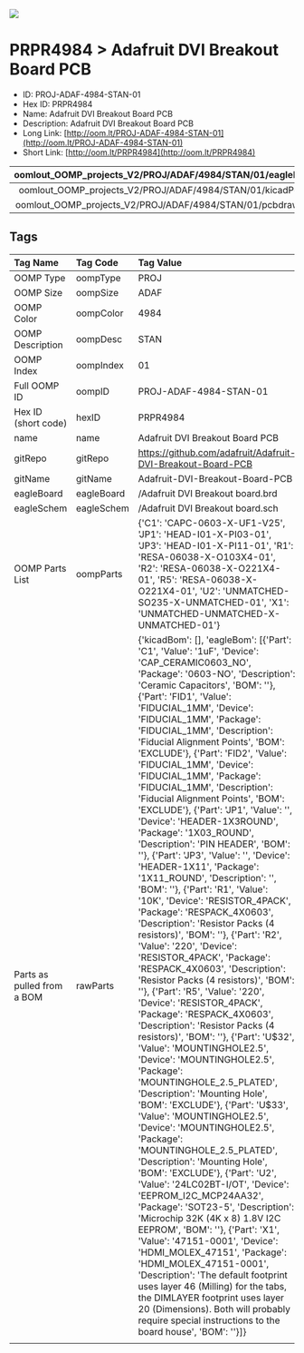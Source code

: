 


  
![][im]
# PRPR4984 > Adafruit DVI Breakout Board PCB

- ID: PROJ-ADAF-4984-STAN-01
- Hex ID: PRPR4984
- Name: Adafruit DVI Breakout Board PCB
- Description: Adafruit DVI Breakout Board PCB
- Long Link: [http://oom.lt/PROJ-ADAF-4984-STAN-01](http://oom.lt/PROJ-ADAF-4984-STAN-01)
- Short Link: [http://oom.lt/PRPR4984](http://oom.lt/PRPR4984)
  

|oomlout_OOMP_projects_V2/PROJ/ADAF/4984/STAN/01/eagleImage.png|oomlout_OOMP_projects_V2/PROJ/ADAF/4984/STAN/01/eagleSchemImage.png|oomlout_OOMP_projects_V2/PROJ/ADAF/4984/STAN/01/kicadPcb3dFront.png|oomlout_OOMP_projects_V2/PROJ/ADAF/4984/STAN/01/kicadPcb3dBack.png|
| :---: | :---: | :---: | :---: |
|oomlout_OOMP_projects_V2/PROJ/ADAF/4984/STAN/01/kicadPcb3d.png|oomlout_OOMP_projects_V2/PROJ/ADAF/4984/STAN/01/bomBack.png|oomlout_OOMP_projects_V2/PROJ/ADAF/4984/STAN/01/bomFront.png|oomlout_OOMP_projects_V2/PROJ/ADAF/4984/STAN/01/pcbdraw.svg|
|oomlout_OOMP_projects_V2/PROJ/ADAF/4984/STAN/01/pcbdrawBack.svg||||

## Tags
  

|Tag Name|Tag Code|Tag Value|
| :--- | :--- | :--- |
|OOMP Type|oompType|PROJ|
|OOMP Size|oompSize|ADAF|
|OOMP Color|oompColor|4984|
|OOMP Description|oompDesc|STAN|
|OOMP Index|oompIndex|01|
|Full OOMP ID|oompID|PROJ-ADAF-4984-STAN-01|
|Hex ID (short code)|hexID|PRPR4984|
|name|name|Adafruit DVI Breakout Board PCB|
|gitRepo|gitRepo|https://github.com/adafruit/Adafruit-DVI-Breakout-Board-PCB|
|gitName|gitName|Adafruit-DVI-Breakout-Board-PCB|
|eagleBoard|eagleBoard|/Adafruit DVI Breakout board.brd|
|eagleSchem|eagleSchem|/Adafruit DVI Breakout board.sch|
|OOMP Parts List|oompParts|{'C1': 'CAPC-0603-X-UF1-V25', 'JP1': 'HEAD-I01-X-PI03-01', 'JP3': 'HEAD-I01-X-PI11-01', 'R1': 'RESA-06038-X-O103X4-01', 'R2': 'RESA-06038-X-O221X4-01', 'R5': 'RESA-06038-X-O221X4-01', 'U2': 'UNMATCHED-SO235-X-UNMATCHED-01', 'X1': 'UNMATCHED-UNMATCHED-X-UNMATCHED-01'}|
|Parts as pulled from a BOM|rawParts|{'kicadBom': [], 'eagleBom': [{'Part': 'C1', 'Value': '1uF', 'Device': 'CAP_CERAMIC0603_NO', 'Package': '0603-NO', 'Description': 'Ceramic Capacitors', 'BOM': ''}, {'Part': 'FID1', 'Value': 'FIDUCIAL_1MM', 'Device': 'FIDUCIAL_1MM', 'Package': 'FIDUCIAL_1MM', 'Description': 'Fiducial Alignment Points', 'BOM': 'EXCLUDE'}, {'Part': 'FID2', 'Value': 'FIDUCIAL_1MM', 'Device': 'FIDUCIAL_1MM', 'Package': 'FIDUCIAL_1MM', 'Description': 'Fiducial Alignment Points', 'BOM': 'EXCLUDE'}, {'Part': 'JP1', 'Value': '', 'Device': 'HEADER-1X3ROUND', 'Package': '1X03_ROUND', 'Description': 'PIN HEADER', 'BOM': ''}, {'Part': 'JP3', 'Value': '', 'Device': 'HEADER-1X11', 'Package': '1X11_ROUND', 'Description': '', 'BOM': ''}, {'Part': 'R1', 'Value': '10K', 'Device': 'RESISTOR_4PACK', 'Package': 'RESPACK_4X0603', 'Description': 'Resistor Packs (4 resistors)', 'BOM': ''}, {'Part': 'R2', 'Value': '220', 'Device': 'RESISTOR_4PACK', 'Package': 'RESPACK_4X0603', 'Description': 'Resistor Packs (4 resistors)', 'BOM': ''}, {'Part': 'R5', 'Value': '220', 'Device': 'RESISTOR_4PACK', 'Package': 'RESPACK_4X0603', 'Description': 'Resistor Packs (4 resistors)', 'BOM': ''}, {'Part': 'U$32', 'Value': 'MOUNTINGHOLE2.5', 'Device': 'MOUNTINGHOLE2.5', 'Package': 'MOUNTINGHOLE_2.5_PLATED', 'Description': 'Mounting Hole', 'BOM': 'EXCLUDE'}, {'Part': 'U$33', 'Value': 'MOUNTINGHOLE2.5', 'Device': 'MOUNTINGHOLE2.5', 'Package': 'MOUNTINGHOLE_2.5_PLATED', 'Description': 'Mounting Hole', 'BOM': 'EXCLUDE'}, {'Part': 'U2', 'Value': '24LC02BT-I/OT', 'Device': 'EEPROM_I2C_MCP24AA32', 'Package': 'SOT23-5', 'Description': 'Microchip 32K (4K x 8) 1.8V I2C EEPROM', 'BOM': ''}, {'Part': 'X1', 'Value': '47151-0001', 'Device': 'HDMI_MOLEX_47151', 'Package': 'HDMI_MOLEX_47151-0001', 'Description': 'The default footprint uses layer 46 (Milling) for the tabs, the DIMLAYER footprint uses layer 20 (Dimensions).  Both will probably require special instructions to the board house', 'BOM': ''}]}|
||||



[im]: PROJ/ADAF/4984/STAN/01/kicadPcb3d_450.png
